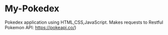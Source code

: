 # My-Pokedex
 Pokedex application using HTML,CSS,JavaScript. Makes requests to Restful Pokemon API: https://pokeapi.co/)
